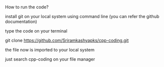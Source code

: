 How to run the code?

install git on your local system using command line (you can refer the github documentation)

type the code on your terminal

git clone https://github.com/Sriramkashyapks/cpp-coding.git

the file now is imported to your local system

just search cpp-coding on your file manager

